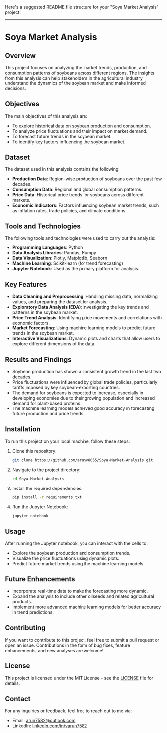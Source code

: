 Here's a suggested README file structure for your "Soya Market Analysis" project:

---

# Soya Market Analysis

## Overview
This project focuses on analyzing the market trends, production, and consumption patterns of soybeans across different regions. The insights from this analysis can help stakeholders in the agricultural industry understand the dynamics of the soybean market and make informed decisions.

## Objectives
The main objectives of this analysis are:
- To explore historical data on soybean production and consumption.
- To analyze price fluctuations and their impact on market demand.
- To forecast future trends in the soybean market.
- To identify key factors influencing the soybean market.

## Dataset
The dataset used in this analysis contains the following:
- **Production Data**: Region-wise production of soybeans over the past few decades.
- **Consumption Data**: Regional and global consumption patterns.
- **Price Data**: Historical price trends for soybeans across different markets.
- **Economic Indicators**: Factors influencing soybean market trends, such as inflation rates, trade policies, and climate conditions.

## Tools and Technologies
The following tools and technologies were used to carry out the analysis:
- **Programming Languages**: Python
- **Data Analysis Libraries**: Pandas, Numpy
- **Data Visualization**: Plotly, Matplotlib, Seaborn
- **Machine Learning**: Scikit-learn (for trend forecasting)
- **Jupyter Notebook**: Used as the primary platform for analysis.

## Key Features
- **Data Cleaning and Preprocessing**: Handling missing data, normalizing values, and preparing the dataset for analysis.
- **Exploratory Data Analysis (EDA)**: Investigating the key trends and patterns in the soybean market.
- **Price Trend Analysis**: Identifying price movements and correlations with economic factors.
- **Market Forecasting**: Using machine learning models to predict future trends in the soybean market.
- **Interactive Visualizations**: Dynamic plots and charts that allow users to explore different dimensions of the data.

## Results and Findings
- Soybean production has shown a consistent growth trend in the last two decades.
- Price fluctuations were influenced by global trade policies, particularly tariffs imposed by key soybean-exporting countries.
- The demand for soybeans is expected to increase, especially in developing economies due to their growing population and increased demand for plant-based proteins.
- The machine learning models achieved good accuracy in forecasting future production and price trends.

## Installation
To run this project on your local machine, follow these steps:

1. Clone this repository:
   ```bash
   git clone https://github.com/arunv8055/Soya-Market-Analysis.git
   ```

2. Navigate to the project directory:
   ```bash
   cd Soya-Market-Analysis
   ```

3. Install the required dependencies:
   ```bash
   pip install -r requirements.txt
   ```

4. Run the Jupyter Notebook:
   ```bash
   jupyter notebook
   ```

## Usage
After running the Jupyter notebook, you can interact with the cells to:
- Explore the soybean production and consumption trends.
- Visualize the price fluctuations using dynamic plots.
- Predict future market trends using the machine learning models.

## Future Enhancements
- Incorporate real-time data to make the forecasting more dynamic.
- Expand the analysis to include other oilseeds and related agricultural products.
- Implement more advanced machine learning models for better accuracy in trend predictions.

## Contributing
If you want to contribute to this project, feel free to submit a pull request or open an issue. Contributions in the form of bug fixes, feature enhancements, and new analyses are welcome!

## License
This project is licensed under the MIT License - see the [LICENSE](LICENSE) file for details.

## Contact
For any inquiries or feedback, feel free to reach out to me via:
- Email: arun7582@outlook.com
- LinkedIn: [linkedin.com/in/varun7582](https://linkedin.com/in/varun7582)
